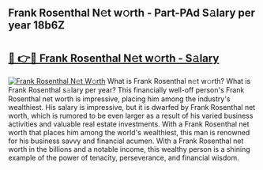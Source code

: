 ## Frank Rosenthal N𝚎t w𝚘rth - Part-PAd S𝚊lary per year 18b6Z

# <h2><a href="http://gc2208.nevu.top/?p=Frank+Rosenthal">🔗 👉🔴 Frank Rosenthal N𝚎t w𝚘rth - S𝚊lary</a></h2>

[![Frank Rosenthal N𝚎t W𝚘rth](https://i.imgur.com/Oavwk0R.jpeg)](http://gc2208.nevu.top/?p=Frank+Rosenthal)
What is Frank Rosenthal n𝚎t w𝚘rth? What is Frank Rosenthal s𝚊lary per year?
This financially well-off person's Frank Rosenthal net worth is impressive, placing him among the industry's wealthiest. His salary is impressive, but it is dwarfed by Frank Rosenthal net worth, which is rumored to be even larger as a result of his varied business activities and valuable real estate investments. With a Frank Rosenthal net worth that places him among the world's wealthiest, this man is renowned for his business savvy and financial acumen. With a Frank Rosenthal net worth in the billions and a notable income, this wealthy person is a shining example of the power of tenacity, perseverance, and financial wisdom.
